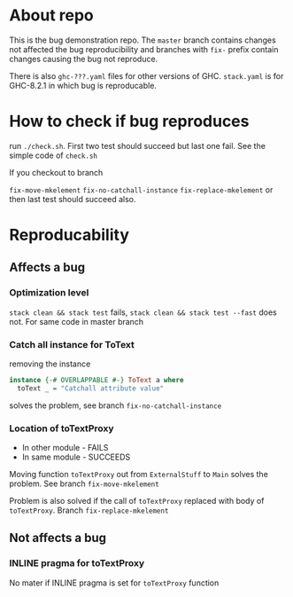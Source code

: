 # About repo

This is the bug demonstration repo. The `master` branch contains
changes not affected the bug reproducibility and branches with `fix-`
prefix contain changes causing the bug not reproduce.

There is also `ghc-???.yaml` files for other versions of
GHC. `stack.yaml` is for GHC-8.2.1 in which bug is reproducable.

# How to check if bug reproduces

run `./check.sh`. First two test should succeed but last one fail. See
the simple code of `check.sh`

If you checkout to branch

`fix-move-mkelement` `fix-no-catchall-instance`
`fix-replace-mkelement` or then last test should succeed also.

# Reproducability
## Affects a bug
### Optimization level

`stack clean && stack test` fails, `stack clean && stack test --fast`
does not. For same code in master branch

### Catch all instance for ToText

removing the instance

```haskell
instance {-# OVERLAPPABLE #-} ToText a where
  toText _ = "Catchall attribute value"
```

solves the problem, see branch `fix-no-catchall-instance`

### Location of toTextProxy

* In other module - FAILS
* In same module - SUCCEEDS

Moving function `toTextProxy` out from `ExternalStuff` to `Main`
solves the problem. See branch `fix-move-mkelement`

Problem is also solved if the call of `toTextProxy` replaced with body
of `toTextProxy`. Branch `fix-replace-mkelement`

## Not affects a bug

### INLINE pragma for toTextProxy

No mater if INLINE pragma is set for `toTextProxy` function
